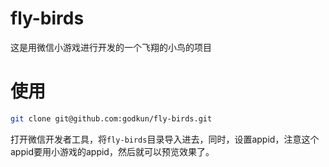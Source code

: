 # fly-birds
这是用微信小游戏进行开发的一个飞翔的小鸟的项目

# 

# 使用
```bash
git clone git@github.com:godkun/fly-birds.git
```
打开微信开发者工具，将`fly-birds`目录导入进去，同时，设置appid，注意这个appid要用小游戏的appid，然后就可以预览效果了。

